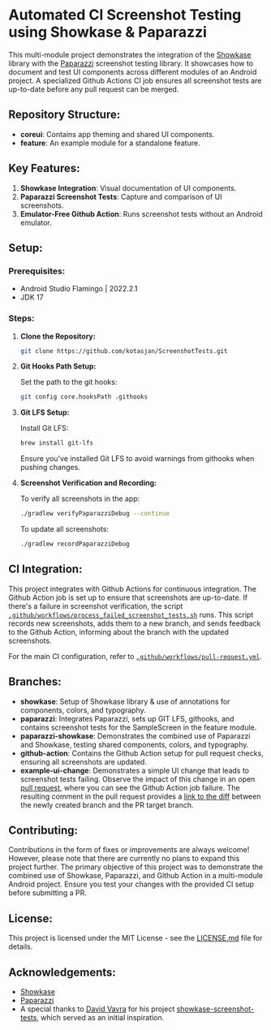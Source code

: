 # Automated CI Screenshot Testing using Showkase & Paparazzi

This multi-module project demonstrates the integration of
the [Showkase](https://github.com/airbnb/Showkase) library with
the [Paparazzi](https://github.com/cashapp/paparazzi) screenshot testing library. It showcases how
to document and test UI components across different modules of an Android project. A specialized
Github Actions CI job ensures all screenshot tests are up-to-date before any pull request can be
merged.

## Repository Structure:

- **coreui**: Contains app theming and shared UI components.
- **feature**: An example module for a standalone feature.

## Key Features:

1. **Showkase Integration**: Visual documentation of UI components.
2. **Paparazzi Screenshot Tests**: Capture and comparison of UI screenshots.
3. **Emulator-Free Github Action**: Runs screenshot tests without an Android emulator.

## Setup:

### Prerequisites:

- Android Studio Flamingo | 2022.2.1
- JDK 17

### Steps:

1. **Clone the Repository:**

   ```bash
   git clone https://github.com/kotasjan/ScreenshotTests.git
   ```

2. **Git Hooks Path Setup:**

   Set the path to the git hooks:
   ```bash
   git config core.hooksPath .githooks
    ```

3. **Git LFS Setup:**

   Install Git LFS:
   ```bash
   brew install git-lfs
   ```
   Ensure you've installed Git LFS to avoid warnings from githooks when pushing changes.

4. **Screenshot Verification and Recording:**

   To verify all screenshots in the app:
    ```bash
    ./gradlew verifyPaparazziDebug --continue
    ```

   To update all screenshots:
    ```bash
    ./gradlew recordPaparazziDebug
    ```

## CI Integration:

This project integrates with Github Actions for continuous integration. The Github Action job is set
up to ensure that screenshots are up-to-date. If there's a failure in screenshot verification, the
script [`.github/workflows/process_failed_screenshot_tests.sh`](https://github.com/kotasjan/ScreenshotTests/blob/main/.github/workflows/process_failed_screenshot_tests.sh)
runs. This script records new screenshots, adds them to a new branch, and sends feedback to the
Github Action, informing about the branch with the updated screenshots.

For the main CI configuration, refer
to [`.github/workflows/pull-request.yml`](https://github.com/kotasjan/ScreenshotTests/blob/main/.github/workflows/pull-request.yml).

## Branches:

- **showkase**: Setup of Showkase library & use of annotations for components, colors, and
  typography.
- **paparazzi**: Integrates Paparazzi, sets up GIT LFS, githooks, and contains screenshot tests for
  the SampleScreen in the feature module.
- **paparazzi-showkase**: Demonstrates the combined use of Paparazzi and Showkase, testing shared
  components, colors, and typography.
- **github-action**: Contains the Github Action setup for pull request checks, ensuring all
  screenshots are updated.
- **example-ui-change**: Demonstrates a simple UI change that leads to screenshot tests failing.
  Observe the impact of this change in an
  open [pull request](https://github.com/kotasjan/ScreenshotTests/pull/4), where you can see the
  Github Action job failure. The resulting comment in the pull request provides
  a [link to the diff](https://github.com/kotasjan/ScreenshotTests/compare/example-ui-change...screenshots/pr-4)
  between the newly created branch and the PR target branch.

## Contributing:

Contributions in the form of fixes or improvements are always welcome! However, please note that
there are currently no plans to expand this project further. The primary objective of this project
was to demonstrate the combined use of Showkase, Paparazzi, and Github Action in a multi-module
Android project. Ensure you test your changes with the provided CI setup before submitting a PR.

## License:

This project is licensed under the MIT License - see the [LICENSE.md](LICENSE.md) file for details.

## Acknowledgements:

- [Showkase](https://github.com/airbnb/Showkase)
- [Paparazzi](https://github.com/cashapp/paparazzi)
- A special thanks to [David Vavra](https://github.com/davidvavra) for his
  project [showkase-screenshot-tests](https://github.com/davidvavra/showkase-screenshot-tests),
  which served as an initial inspiration.





